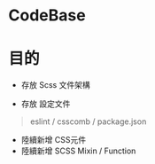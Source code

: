 # CodeBase

# 目的
- 存放 Scss 文件架構

- 存放 設定文件
> eslint / csscomb / package.json

- 陸續新增 CSS元件
- 陸續新增 SCSS Mixin / Function